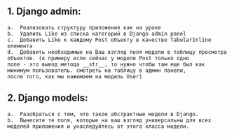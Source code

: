 ## 1. Django admin:  

    a.  Реализовать структуру приложения как на уроке  
    b.  Удалить Like из списка категорий в Django admin panel  
    c.  Добавить Like к каждому Post объекту в качестве TabularInline елемента  
    d.  Добавить необходимые на Ваш взгляд поля модели в таблицу просмотра объектов. (к примеру если сейчас у модели Post только одно  
    поле - это вывод метода __str__, то нужно чтобы там еще был как минимум пользователь. смотреть на таблицу в админ панели,  
    после того, как мы нажимаем на модель User)

## 2. Django models:

    a.  Разобраться с тем, что такое абстрактные модели в Django.  
    b.  Вынесите те поля, которые на ваш взгляд универсальны для всех моделей приложения и унаследуйтесь от этого класса модели.  